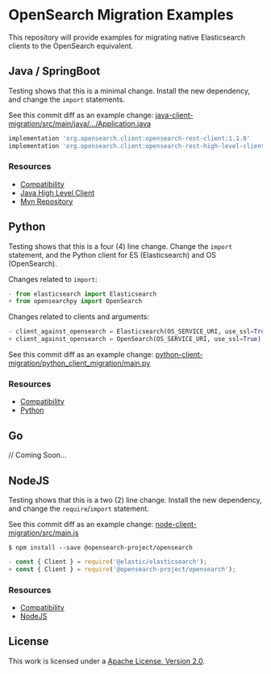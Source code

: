 # OpenSearch Migration Examples

This repository will provide examples for migrating native Elasticsearch clients to
the OpenSearch equivalent.

## Java / SpringBoot

Testing shows that this is a minimal change. Install the new dependency, and change the `import` statements.

See this commit diff as an example change: [java-client-migration/src/main/java/.../Application.java](https://github.com/aiven/opensearch-migration-examples/commit/7453d659c06b234ae7f28f801a074e459c2f31c8)

```groovy
implementation 'org.opensearch.client:opensearch-rest-client:1.1.0'
implementation 'org.opensearch.client:opensearch-rest-high-level-client:1.1.0'
```

### Resources

- [Compatibility](https://opensearch.org/docs/latest/clients/index/)
- [Java High Level Client](https://opensearch.org/docs/latest/clients/java-rest-high-level/)
- [Mvn Repository](https://mvnrepository.com/artifact/org.opensearch.client)

## Python

Testing shows that this is a four (4) line change. Change the `import` statement, and the Python client for ES (Elasticsearch) and OS (OpenSearch).

Changes related to `import`:

```python
- from elasticsearch import Elasticsearch
+ from opensearchpy import OpenSearch
```

Changes related to clients and arguments:

```python
- client_against_opensearch = Elasticsearch(OS_SERVICE_URI, use_ssl=True)
+ client_against_opensearch = OpenSearch(OS_SERVICE_URI, use_ssl=True)
```

See this commit diff as an example change: [python-client-migration/python_client_migration/main.py](https://github.com/aiven/opensearch-migration-examples/commit/f11b0e379dc63d9c023b62a032a72d9f1d4b9fc5)

### Resources

- [Compatibility](https://opensearch.org/docs/latest/clients/index/)
- [Python](https://opensearch.org/docs/latest/clients/python)

## Go

// Coming Soon...

## NodeJS

Testing shows that this is a two (2) line change. Install the new dependency, and change the `require`/`import` statement.

See this commit diff as an example change: [node-client-migration/src/main.js](https://github.com/aiven/opensearch-migration-examples/commit/deebaff2833bd8e851aa00001ac37ebf69cca9a3)

```shell
$ npm install --save @opensearch-project/opensearch
```

```javascript
- const { Client } = require('@elastic/elasticsearch');
+ const { Client } = require('@opensearch-project/opensearch');
```

### Resources

- [Compatibility](https://opensearch.org/docs/latest/clients/index/)
- [NodeJS](https://opensearch.org/docs/latest/clients/javascript/)

## License
This work is licensed under a [Apache License, Version 2.0](http://www.apache.org/licenses/LICENSE-2.0.txt).